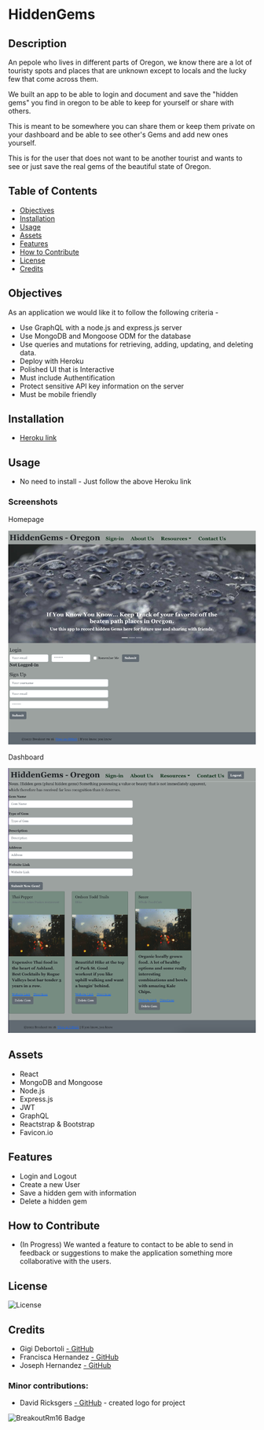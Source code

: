 # HiddenGems 

## Description

An pepole who lives in different parts of Oregon, we know there are a lot of touristy spots and places that are unknown except to locals and the lucky few that come across them. 

We built an app to be able to login and document and save the "hidden gems" you find in oregon to be able to keep for yourself or share with others. 

This is meant to be somewhere you can share them or keep them private on your dashboard and be able to see other's Gems and add new ones yourself. 

This is for the user that does not want to be another tourist and wants to see or just save the real gems of the beautiful state of Oregon. 

## Table of Contents

- [Objectives](#objectives)
- [Installation](#installation)
- [Usage](#usage)
- [Assets](#assets)
- [Features](#features)
- [How to Contribute](#how-to-contribute)
- [License](#license)
- [Credits](#credits)

## Objectives 

As an application we would like it to follow the following criteria - 

* Use GraphQL with a node.js and express.js server
* Use MongoDB and Mongoose ODM for the database 
* Use queries and mutations for retrieving, adding, updating, and deleting data.
* Deploy with Heroku
* Polished UI that is Interactive 
* Must include Authentification 
* Protect sensitive API key information on the server
* Must be mobile friendly 

## Installation

- [Heroku link](https://stormy-retreat-53284.herokuapp.com/)

## Usage

* No need to install - Just follow the above Heroku link

### Screenshots

Homepage

![hp](./client/src/assets/images/screenshots/SC.hp.jpg)

Dashboard

![dashboard](./client/src/assets/images/screenshots/SC.db.jpg)

## Assets

* React 
* MongoDB and Mongoose 
* Node.js 
* Express.js
* JWT
* GraphQL
* Reactstrap & Bootstrap
* Favicon.io


## Features

* Login and Logout 
* Create a new User 
* Save a hidden gem with information
* Delete a hidden gem

## How to Contribute

* (In Progress) We wanted a feature to contact to be able to send in feedback or suggestions to make the application something more collaborative with the users. 

## License


![License](https://img.shields.io/badge/ISC-License-blue)


## Credits

* Gigi Debortoli [- GitHub](https://github.com/Gdebortoli)
* Francisca Hernandez [- GitHub](https://github.com/francisca-hernandez)
* Joseph Hernandez [- GitHub](https://github.com/jrhscoding)

### Minor contributions: 

* David Ricksgers [- GitHub](https://github.com/DavidRicksgers) - created logo for project 

![BreakoutRm16 Badge](https://img.shields.io/badge/Brought%20to%20you%20by%3A%20-BreakoutRm16inc-FF69B4)

